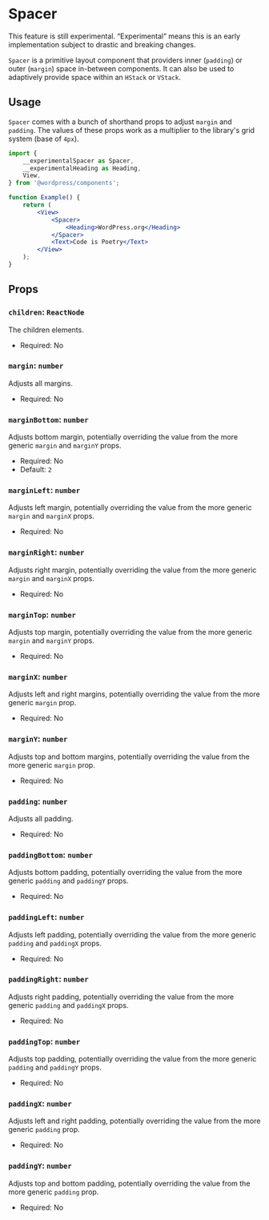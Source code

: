 # Spacer

<div class="callout callout-alert">
This feature is still experimental. “Experimental” means this is an early implementation subject to drastic and breaking changes.
</div>

`Spacer` is a primitive layout component that providers inner (`padding`) or outer (`margin`) space in-between components. It can also be used to adaptively provide space within an `HStack` or `VStack`.

## Usage

`Spacer` comes with a bunch of shorthand props to adjust `margin` and `padding`. The values of these props work as a multiplier to the library's grid system (base of `4px`).

```jsx
import {
	__experimentalSpacer as Spacer,
	__experimentalHeading as Heading,
	View,
} from '@wordpress/components';

function Example() {
	return (
		<View>
			<Spacer>
				<Heading>WordPress.org</Heading>
			</Spacer>
			<Text>Code is Poetry</Text>
		</View>
	);
}
```

## Props

### `children`: `ReactNode`

The children elements.

-   Required: No

### `margin`: `number`

Adjusts all margins.

-   Required: No

### `marginBottom`: `number`

Adjusts bottom margin, potentially overriding the value from the more generic `margin` and `marginY` props.

-   Required: No
-   Default: `2`

### `marginLeft`: `number`

Adjusts left margin, potentially overriding the value from the more generic `margin` and `marginX` props.

-   Required: No

### `marginRight`: `number`

Adjusts right margin, potentially overriding the value from the more generic `margin` and `marginX` props.

-   Required: No

### `marginTop`: `number`

Adjusts top margin, potentially overriding the value from the more generic `margin` and `marginY` props.

-   Required: No

### `marginX`: `number`

Adjusts left and right margins, potentially overriding the value from the more generic `margin` prop.

-   Required: No

### `marginY`: `number`

Adjusts top and bottom margins, potentially overriding the value from the more generic `margin` prop.

-   Required: No

### `padding`: `number`

Adjusts all padding.

-   Required: No

### `paddingBottom`: `number`

Adjusts bottom padding, potentially overriding the value from the more generic `padding` and `paddingY` props.

-   Required: No

### `paddingLeft`: `number`

Adjusts left padding, potentially overriding the value from the more generic `padding` and `paddingX` props.

-   Required: No

### `paddingRight`: `number`

Adjusts right padding, potentially overriding the value from the more generic `padding` and `paddingX` props.

-   Required: No

### `paddingTop`: `number`

Adjusts top padding, potentially overriding the value from the more generic `padding` and `paddingY` props.

-   Required: No

### `paddingX`: `number`

Adjusts left and right padding, potentially overriding the value from the more generic `padding` prop.

-   Required: No

### `paddingY`: `number`

Adjusts top and bottom padding, potentially overriding the value from the more generic `padding` prop.

-   Required: No
